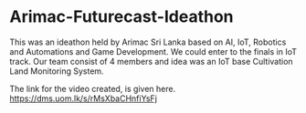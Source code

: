 # Arimac-Futurecast-Ideathon
This was an ideathon  held by Arimac Sri Lanka based on AI, IoT, Robotics and Automations and Game Development.
We could enter to the finals in IoT track. Our team consist of 4 members and idea was an IoT base Cultivation Land Monitoring System.

The link for the video created, is given here.
https://dms.uom.lk/s/rMsXbaCHnfiYsFj
